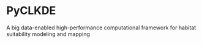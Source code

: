 # PyCLKDE
A big data-enabled high-performance computational framework for habitat suitability modeling and mapping

